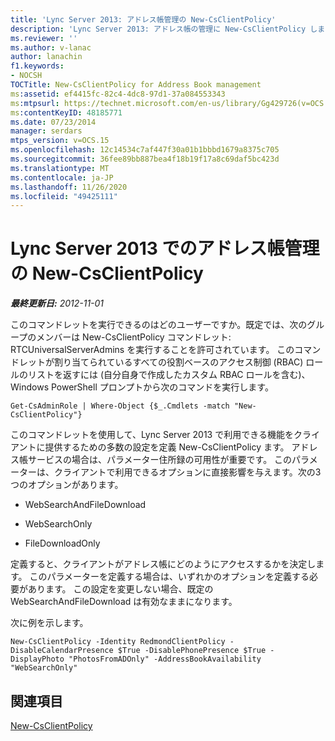 ```yaml
---
title: 'Lync Server 2013: アドレス帳管理の New-CsClientPolicy'
description: 'Lync Server 2013: アドレス帳の管理に New-CsClientPolicy します。'
ms.reviewer: ''
ms.author: v-lanac
author: lanachin
f1.keywords:
- NOCSH
TOCTitle: New-CsClientPolicy for Address Book management
ms:assetid: ef4415fc-82c4-4dc8-97d1-37a084553343
ms:mtpsurl: https://technet.microsoft.com/en-us/library/Gg429726(v=OCS.15)
ms:contentKeyID: 48185771
ms.date: 07/23/2014
manager: serdars
mtps_version: v=OCS.15
ms.openlocfilehash: 12c14534c7af447f30a01b1bbbd1679a8375c705
ms.sourcegitcommit: 36fee89bb887bea4f18b19f17a8c69daf5bc423d
ms.translationtype: MT
ms.contentlocale: ja-JP
ms.lasthandoff: 11/26/2020
ms.locfileid: "49425111"
---
```

# <a name="new-csclientpolicy-for-address-book-management-in-lync-server-2013"></a>Lync Server 2013 でのアドレス帳管理の New-CsClientPolicy

<div data-xmlns="http://www.w3.org/1999/xhtml">

<div class="topic" data-xmlns="http://www.w3.org/1999/xhtml" data-msxsl="urn:schemas-microsoft-com:xslt" data-cs="https://msdn.microsoft.com/">

<div data-asp="https://msdn2.microsoft.com/asp">



</div>

<div id="mainSection">

<div id="mainBody">

<span> </span>

_**最終更新日:** 2012-11-01_

このコマンドレットを実行できるのはどのユーザーですか。既定では、次のグループのメンバーは New-CsClientPolicy コマンドレット: RTCUniversalServerAdmins を実行することを許可されています。 このコマンドレットが割り当てられているすべての役割ベースのアクセス制御 (RBAC) ロールのリストを返すには (自分自身で作成したカスタム RBAC ロールを含む)、Windows PowerShell プロンプトから次のコマンドを実行します。

    Get-CsAdminRole | Where-Object {$_.Cmdlets -match "New-CsClientPolicy"}

このコマンドレットを使用して、Lync Server 2013 で利用できる機能をクライアントに提供するための多数の設定を定義 New-CsClientPolicy ます。 アドレス帳サービスの場合は、パラメーター住所録の可用性が重要です。 このパラメーターは、クライアントで利用できるオプションに直接影響を与えます。次の3つのオプションがあります。

  - WebSearchAndFileDownload

  - WebSearchOnly

  - FileDownloadOnly

定義すると、クライアントがアドレス帳にどのようにアクセスするかを決定します。 このパラメーターを定義する場合は、いずれかのオプションを定義する必要があります。 この設定を変更しない場合、既定の WebSearchAndFileDownload は有効なままになります。

次に例を示します。

    New-CsClientPolicy -Identity RedmondClientPolicy -DisableCalendarPresence $True -DisablePhonePresence $True -DisplayPhoto "PhotosFromADOnly" -AddressBookAvailability "WebSearchOnly"

<div>

## <a name="see-also"></a>関連項目


[New-CsClientPolicy](https://docs.microsoft.com/powershell/module/skype/New-CsClientPolicy)  
  

</div>

</div>

<span> </span>

</div>

</div>

</div>

